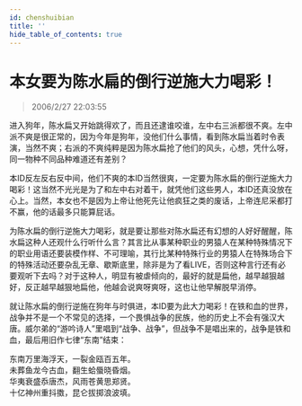 ```yaml
---
id: chenshuibian
title: ''
hide_table_of_contents: true
---
```


# 本女要为陈水扁的倒行逆施大力喝彩！

> 2006/2/27 22:03:55

进入狗年，陈水扁又开始跳得欢了，而且还逮谁咬谁，左中右三派都很不爽。左中派不爽是很正常的，因为今年是狗年，没他们什么事情，看到陈水扁当着时令表演，当然不爽；右派的不爽纯粹是因为陈水扁抢了他们的风头，心想，凭什么呀，同一物种不同品种难道还有差别？

本ID反左反右反中间，他们不爽的本ID当然很爽，一定要为陈水扁的倒行逆施大力喝彩！这当然不光光是为了和左中右对着干，就凭他们这些男人，本ID还真没放在心上。当然，本女也不是因为上帝让他死先让他疯狂之类的废话，上帝连尼采都打不赢，他的话最多只能算屁话。

为陈水扁的倒行逆施大力喝彩，就是要让那些对陈水扁还有幻想的人好好醒醒，陈水扁这种人还观什么行听什么言？其言比从事某种职业的男猿人在某种特殊情况下的职业用语还要装模作样、不可理喻，其行比某种特殊行业的男猿人在特殊场合下的特殊活动还要杂乱无章、歇斯底里，除非是为了看LIVE，否则这种言行还有必要观听下去吗？对于这种人，明显有被虐倾向的，最好的就是扁他，越早越狠越好，反正越早越狠地扁他，他越会说爽呀爽呀，这也让他早解脱早消停。

就让陈水扁的倒行逆施在狗年与时俱进，本ID要为此大力喝彩！在铁和血的世界，战争并不是一个不常见的选择，一个畏惧战争的民族，他的历史上不会有强汉大唐。威尔弟的“游吟诗人”里唱到“战争、战争”，但战争不是唱出来的，战争是铁和血，最后用旧作七律“东南”结束：

东南万里海浮天，一裂金瓯百五年。<br/>
未葬鱼龙今古血，翻生蛤蜃晓昏烟。<br/>
华夷衰盛忝唐杰，风雨苍黄思郑贤。<br/>
十亿神州重抖擞，昆仑拔掷浪波填。